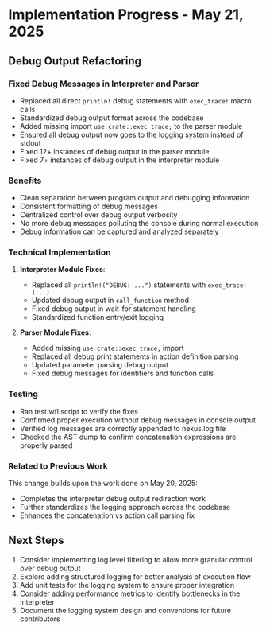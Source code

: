 # Implementation Progress - May 21, 2025

## Debug Output Refactoring

### Fixed Debug Messages in Interpreter and Parser

- Replaced all direct `println!` debug statements with `exec_trace!` macro calls
- Standardized debug output format across the codebase
- Added missing import `use crate::exec_trace;` to the parser module
- Ensured all debug output now goes to the logging system instead of stdout
- Fixed 12+ instances of debug output in the parser module
- Fixed 7+ instances of debug output in the interpreter module

### Benefits

- Clean separation between program output and debugging information
- Consistent formatting of debug messages
- Centralized control over debug output verbosity
- No more debug messages polluting the console during normal execution
- Debug information can be captured and analyzed separately

### Technical Implementation

1. **Interpreter Module Fixes**:
   - Replaced all `println!("DEBUG: ...")` statements with `exec_trace!(...)`
   - Updated debug output in `call_function` method
   - Fixed debug output in wait-for statement handling
   - Standardized function entry/exit logging

2. **Parser Module Fixes**:
   - Added missing `use crate::exec_trace;` import
   - Replaced all debug print statements in action definition parsing
   - Updated parameter parsing debug output
   - Fixed debug messages for identifiers and function calls

### Testing

- Ran test.wfl script to verify the fixes
- Confirmed proper execution without debug messages in console output
- Verified log messages are correctly appended to nexus.log file
- Checked the AST dump to confirm concatenation expressions are properly parsed

### Related to Previous Work

This change builds upon the work done on May 20, 2025:
- Completes the interpreter debug output redirection work
- Further standardizes the logging approach across the codebase
- Enhances the concatenation vs action call parsing fix

## Next Steps

1. Consider implementing log level filtering to allow more granular control over debug output
2. Explore adding structured logging for better analysis of execution flow
3. Add unit tests for the logging system to ensure proper integration
4. Consider adding performance metrics to identify bottlenecks in the interpreter
5. Document the logging system design and conventions for future contributors
